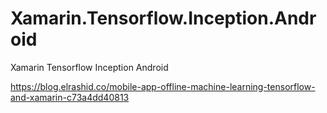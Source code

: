 # Xamarin.Tensorflow.Inception.Android


Xamarin Tensorflow Inception Android


https://blog.elrashid.co/mobile-app-offline-machine-learning-tensorflow-and-xamarin-c73a4dd40813
